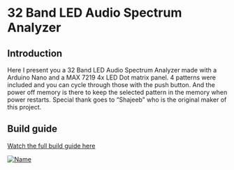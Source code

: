 32 Band LED Audio Spectrum Analyzer
==============

Introduction
----
Here I present you a 32 Band LED Audio Spectrum Analyzer made with a Arduino Nano and a MAX 7219 4x LED Dot matrix panel. 4 patterns were included and you can cycle through those with the push button. And the power off memory is there to keep the selected pattern in the memory when power restarts. Special thank goes to “Shajeeb” who is the original maker of this project.


Build guide
----
[Watch the full build guide here](https://youtu.be/QE2wv7v7q1U)

[![Name](https://img.youtube.com/vi/QE2wv7v7q1U/maxresdefault.jpg)](https://youtu.be/QE2wv7v7q1U)
